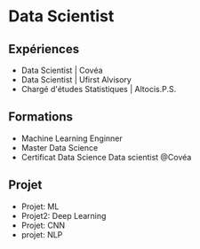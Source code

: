 # Data Scientist
## Expériences
- Data Scientist | Covéa
- Data Scientist | Ufirst Alvisory
- Chargé d'études Statistiques | Altocis.P.S.
## Formations
- Machine Learning Enginner
- Master Data Science
- Certificat Data Science
Data scientist @Covéa
## Projet
- Projet: ML
- Projet2: Deep Learning
- Projet: CNN
- projet: NLP
